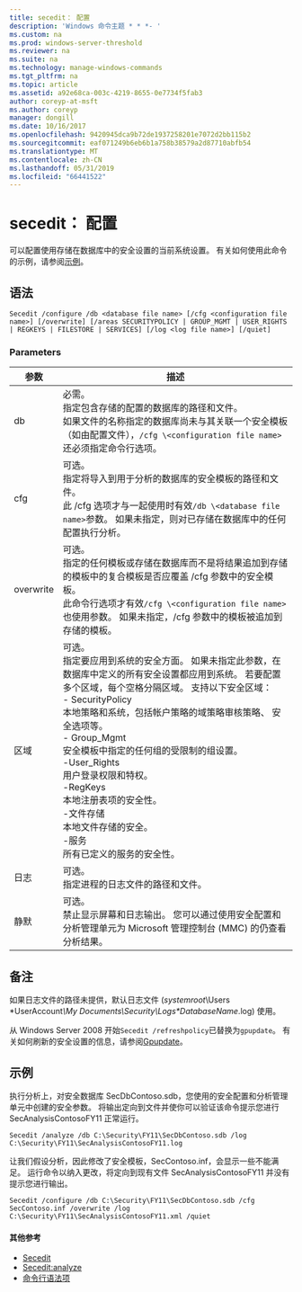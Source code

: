 ```yaml
---
title: secedit： 配置
description: 'Windows 命令主题 * * *- '
ms.custom: na
ms.prod: windows-server-threshold
ms.reviewer: na
ms.suite: na
ms.technology: manage-windows-commands
ms.tgt_pltfrm: na
ms.topic: article
ms.assetid: a92e68ca-003c-4219-8655-0e7734f5fab3
author: coreyp-at-msft
ms.author: coreyp
manager: dongill
ms.date: 10/16/2017
ms.openlocfilehash: 9420945dca9b72de1937258201e7072d2bb115b2
ms.sourcegitcommit: eaf071249b6eb6b1a758b38579a2d87710abfb54
ms.translationtype: MT
ms.contentlocale: zh-CN
ms.lasthandoff: 05/31/2019
ms.locfileid: "66441522"
---
```

# <a name="seceditconfigure"></a>secedit： 配置



可以配置使用存储在数据库中的安全设置的当前系统设置。 有关如何使用此命令的示例，请参阅[示例](#BKMK_Examples)。

## <a name="syntax"></a>语法

```
Secedit /configure /db <database file name> [/cfg <configuration file name>] [/overwrite] [/areas SECURITYPOLICY | GROUP_MGMT | USER_RIGHTS | REGKEYS | FILESTORE | SERVICES] [/log <log file name>] [/quiet]
```

### <a name="parameters"></a>Parameters

|参数|描述|
|---------|-----------|
|db|必需。</br>指定包含存储的配置的数据库的路径和文件。</br>如果文件的名称指定的数据库尚未与其关联一个安全模板 （如由配置文件），`/cfg \<configuration file name>`还必须指定命令行选项。|
|cfg|可选。</br>指定将导入到用于分析的数据库的安全模板的路径和文件。</br>此 /cfg 选项才与一起使用时有效`/db \<database file name>`参数。 如果未指定，则对已存储在数据库中的任何配置执行分析。|
|overwrite|可选。</br>指定的任何模板或存储在数据库而不是将结果追加到存储的模板中的复合模板是否应覆盖 /cfg 参数中的安全模板。</br>此命令行选项才有效`/cfg \<configuration file name>`也使用参数。 如果未指定，/cfg 参数中的模板被追加到存储的模板。|
|区域|可选。</br>指定要应用到系统的安全方面。 如果未指定此参数，在数据库中定义的所有安全设置都应用到系统。 若要配置多个区域，每个空格分隔区域。 支持以下安全区域：</br>-   SecurityPolicy</br>    本地策略和系统，包括帐户策略的域策略审核策略、 安全选项等。</br>-   Group_Mgmt</br>    安全模板中指定的任何组的受限制的组设置。</br>-User_Rights</br>    用户登录权限和特权。</br>-RegKeys</br>    本地注册表项的安全性。</br>-文件存储</br>    本地文件存储的安全。</br>-服务</br>    所有已定义的服务的安全性。|
|日志|可选。</br>指定进程的日志文件的路径和文件。|
|静默|可选。</br>禁止显示屏幕和日志输出。 您可以通过使用安全配置和分析管理单元为 Microsoft 管理控制台 (MMC) 的仍查看分析结果。|

## <a name="remarks"></a>备注

如果日志文件的路径未提供，默认日志文件 (*systemroot*\Users \*UserAccount<em>\My Documents\Security\Logs\*DatabaseName</em>.log) 使用。

从 Windows Server 2008 开始`Secedit /refreshpolicy`已替换为`gpupdate`。 有关如何刷新的安全设置的信息，请参阅[Gpupdate](gpupdate.md)。

## <a name="BKMK_Examples"></a>示例

执行分析上，对安全数据库 SecDbContoso.sdb，您使用的安全配置和分析管理单元中创建的安全参数。 将输出定向到文件并使你可以验证该命令提示您进行 SecAnalysisContosoFY11 正常运行。
```
Secedit /analyze /db C:\Security\FY11\SecDbContoso.sdb /log C:\Security\FY11\SecAnalysisContosoFY11.log
```
让我们假设分析，因此修改了安全模板，SecContoso.inf，会显示一些不能满足。 运行命令以纳入更改，将定向到现有文件 SecAnalysisContosoFY11 并没有提示您进行输出。
```
Secedit /configure /db C:\Security\FY11\SecDbContoso.sdb /cfg SecContoso.inf /overwrite /log C:\Security\FY11\SecAnalysisContosoFY11.xml /quiet
```

#### <a name="additional-references"></a>其他参考

-   [Secedit](secedit.md)
-   [Secedit:analyze](secedit-analyze.md)
-   [命令行语法项](command-line-syntax-key.md)